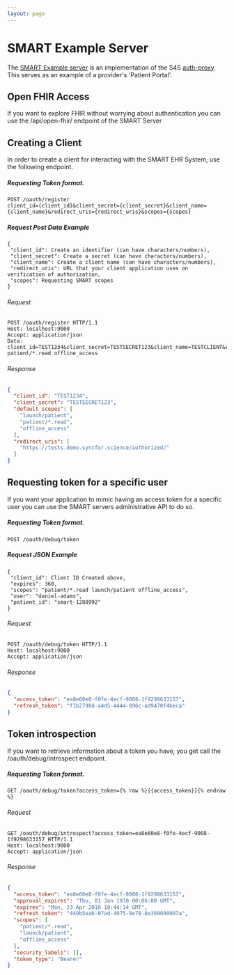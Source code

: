 ```yaml
---
layout: page
---
```


# SMART Example Server

The [SMART Example server](https://portal.demo.syncfor.science/) is an implementation of the S4S [auth-proxy](https://github.com/sync-for-science/auth-proxy). This serves as an example of a provider's 'Patient Portal'.

## Open FHIR Access

If you want to explore FHIR without worrying about authentication you can use the /api/open-fhir/ endpoint of the SMART Server


## Creating a Client

In order to create a client for interacting with the SMART EHR System, use the following endpoint.

##### Requesting Token format.
    POST /oauth/register
    client_id={client_id}&client_secret={client_secret}&client_name={client_name}&redirect_uris={redirect_uris}&scopes={scopes}

##### Request Post Data Example
```
{
 "client_id": Create an identifier (can have characters/numbers),
 "client_secret": Create a secret (can have characters/numbers),
 "client_name": Create a client name (can have characters/numbers),
 "redirect_uris": URL that your client application uses on verification of authorization,
 "scopes": Requesting SMART scopes
}
```

###### Request

```
POST /oauth/register HTTP/1.1
Host: localhost:9000
Accept: application/json
Data: client_id=TEST1234&client_secret=TESTSECRET123&client_name=TESTCLIENT&redirect_uris=https://tests.demo.syncfor.science/authorized/&scopes=launch/patient patient/*.read offline_access
```

###### Response

```JSON
{
  "client_id": "TEST1234",
  "client_secret": "TESTSECRET123",
  "default_scopes": [
    "launch/patient",
    "patient/*.read",
    "offline_access"
  ],
  "redirect_uris": [
    "https://tests.demo.syncfor.science/authorized/"
  ]
}
```

## Requesting token for a specific user

If you want your application to mimic having an access token for a specific user you can use the SMART servers administrative API to do so.

##### Requesting Token format.
    POST /oauth/debug/token

##### Request JSON Example
```
{
 "client_id": Client ID Created above,
 "expires": 360,
 "scopes": "patient/*.read launch/patient offline_access",
 "user": "daniel-adams",
 "patient_id": "smart-1288992"
}
```

###### Request

```
POST /oauth/debug/token HTTP/1.1
Host: localhost:9000
Accept: application/json
```

###### Response

```JSON
{
  "access_token": "ea8e60e8-f0fe-4ecf-9008-1f9298633157",
  "refresh_token": "f1b2798d-a4d5-4444-896c-ad9470f4beca"
}
```

## Token introspection

If you want to retrieve information about a token you have, you get call the /oauth/debug/introspect endpoint.

##### Requesting Token format.
    GET /oauth/debug/token?access_token={% raw %}{{access_token}}{% endraw %}

###### Request

```
GET /oauth/debug/introspect?access_token=ea8e60e8-f0fe-4ecf-9008-1f9298633157 HTTP/1.1
Host: localhost:9000
Accept: application/json
```

###### Response

```JSON
{
  "access_token": "ea8e60e8-f0fe-4ecf-9008-1f9298633157",
  "approval_expires": "Thu, 01 Jan 1970 00:06:00 GMT",
  "expires": "Mon, 23 Apr 2018 18:44:14 GMT",
  "refresh_token": "449b5eab-07ad-4975-9e78-8e309090907a",
  "scopes": [
    "patient/*.read",
    "launch/patient",
    "offline_access"
  ],
  "security_labels": [],
  "token_type": "Bearer"
}
```
